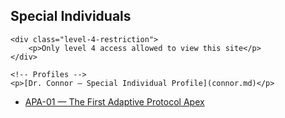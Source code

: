 <!-- Special Individuals Section -->
<section id="special-individuals">
    <h2>Special Individuals</h2>
    
    <div class="level-4-restriction">
        <p>Only level 4 access allowed to view this site</p>
    </div>

    <!-- Profiles -->
    <p>[Dr. Connor — Special Individual Profile](connor.md)</p>
   - [APA-01 — The First Adaptive Protocol Apex](apa-01.md)
    <!-- Add more individuals as needed -->
</section>
